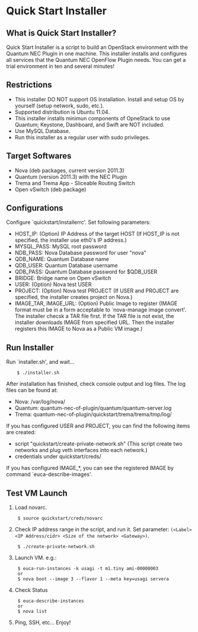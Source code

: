 Quick Start Installer
=====================


What is Quick Start Installer?
------------------------------

Quick Start Installer is a script to build an OpenStack environment with
the Quantum NEC Plugin in one machine.  This installer installs and
configures all services that the Quantum NEC OpenFlow Plugin needs.
You can get a trial environment in ten and several minutes!


Restrictions
------------

* This installer DO NOT support OS installation.
  Install and setup OS by yourself (setup network, sudo, etc.).
* Supported distribution is Ubuntu 11.04.
* This installer installs minimun components of OpneStack to use Quantum;
  Keystone, Dashboard, and Swift are NOT included.
* Use MySQL Database.
* Run this installer as a regular user with sudo privileges.


Target Softwares
----------------

* Nova (deb packages, current version 2011.3)
* Quantum (version 2011.3) with the NEC Plugin
* Trema and Trema App - Sliceable Routing Switch
* Open vSwitch (deb package)


Configurations
--------------

Configure `quickstart/installerrc'.  Set following parameters:

* HOST_IP: (Option) IP Address of the target HOST
  (If HOST_IP is not specified, the installer use eth0's IP address.)
* MYSQL_PASS: MySQL root password
* NDB_PASS: Nova Database password for user "nova"
* QDB_NAME: Quantum Database name
* QDB_USER: Quantum Database username
* QDB_PASS: Quantum Database password for $QDB_USER
* BRIDGE: Bridge name on Open vSwitch
* USER: (Option) Nova test USER
* PROJECT: (Option) Nova test PROJECT
  (If USER and PROJECT are specified, the installer creates project on Nova.)
* IMAGE_TAR, IMAGE_URL: (Option) Public Image to register
  (IMAGE format must be in a form acceptable to `nova-manage image convert'.
  The installer checsk a TAR file first.  If the TAR file is not exist,
  the installer downloads IMAGE from specified URL.
  Then the installer registers this IMAGE to Nova as a Public VM image.)


Run Installer
-------------

Run `installer.sh', and wait...

        $ ./installer.sh

After installation has finished, check console output and log files.
The log files can be found at:

* Nova:    /var/log/nova/
* Quantum: quantum-nec-of-plugin/quantum/quantum-server.log
* Trema:   quantum-nec-of-plugin/quickstart/trema/trema/tmp/log/

If you has configured USER and PROJECT,
you can find the following items are created:

* script "quickstart/create-private-network.sh"
  (This script create two networks and plug veth interfaces into each network.)
* credentials under quickstart/creds/

If you has configured IMAGE_*,
you can see the registered IMAGE by command `euca-describe-images'.


Test VM Launch
--------------

1. Load novarc.

        $ source quickstart/creds/novarc

2. Check IP address range in the script, and run it.
   Set parameter: `(<Label> <IP Address/cidr> <Size of the network> <Gateway>)`.

        $ ./create-private-network.sh

3. Launch VM.
   e.g.:

        $ euca-run-instances -k usagi -t m1.tiny ami-00000003
        or
        $ nova boot --image 3 --flavor 1 --meta key=usagi servera

4. Check Status

        $ euca-describe-instances
        or
        $ nova list

5. Ping, SSH, etc...  Enjoy!
